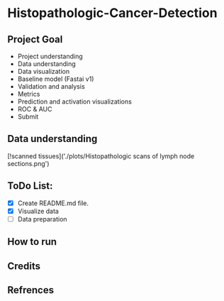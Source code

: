 # Histopathologic-Cancer-Detection

## Project Goal

* Project understanding
* Data understanding
* Data visualization
* Baseline model (Fastai v1)
* Validation and analysis
* Metrics
* Prediction and activation visualizations
* ROC & AUC
* Submit

## Data understanding
[!scanned tissues]('./plots/Histopathologic scans of lymph node sections.png')

## ToDo List:

- [x] Create README.md file.
- [x] Visualize data
- [ ] Data preparation

## How to run

## Credits

## Refrences
